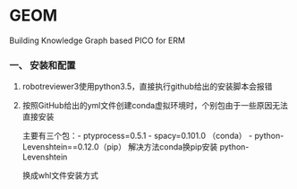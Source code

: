 # GEOM
Building Knowledge Graph based PICO  for ERM



### 一、 安装和配置

1.  robotreviewer3使用python3.5，直接执行github给出的安装脚本会报错

2. 按照GitHub给出的yml文件创建conda虚拟环境时，个别包由于一些原因无法直接安装

   主要有三个包：- ptyprocess=0.5.1 - spacy=0.101.0 （conda） - python-Levenshtein==0.12.0（pip） 解决方法conda换pip安装 python-Levenshtein

   换成whl文件安装方式